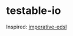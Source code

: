 # testable-io

Inspired: [imperative-edsl](https://hackage.haskell.org/package/imperative-edsl-0.7.1)
